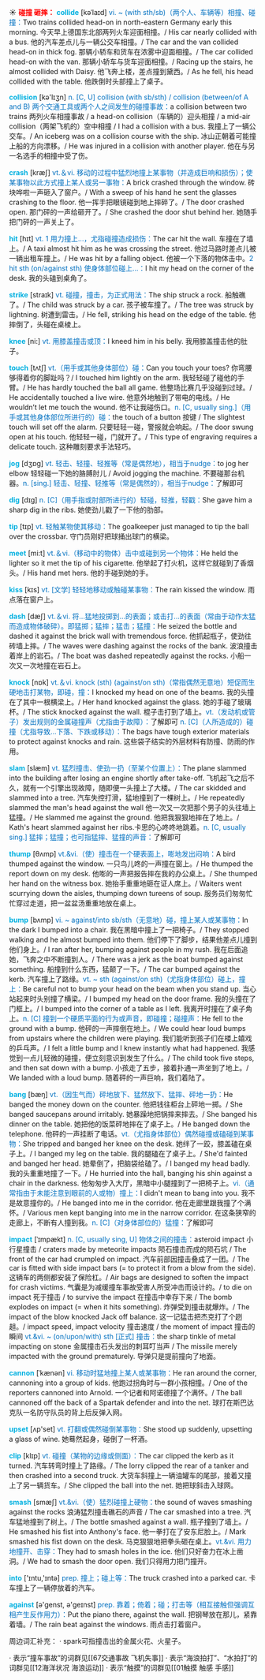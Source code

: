 ☀ <font color="red">**碰撞 砸摔：**</font>
<font color="sky blue">**collide**</font> [kəˈlaɪd]
<font color="#0070c0">vi. ~ (with sth/sb)（两个人、车辆等）相撞、碰撞：</font>Two trains collided head-on in north-eastern Germany early this morning. 今天早上德国东北部两列火车迎面相撞。/ His car nearly collided with a bus. 他的汽车差点儿与一辆公交车相撞。/ The car and the van collided head-on in thick fog. 那辆小轿车和货车在浓雾中迎面相撞。/ The car collided head-on with the van. 那辆小轿车与货车迎面相撞。/ Racing up the stairs, he almost collided with Daisy. 他飞奔上楼，差点撞到黛西。/ As he fell, his head collided with the table. 他跌倒时头部撞上了桌子。

<font color="sky blue">**collision**</font> [kə'lɪӡn] 
<font color="#0070c0">n. [C, U] collision (with sb/sth) / collision (between/of A and B) 两个交通工具或两个人之间发生的碰撞事故：</font>a collision between two trains 两列火车相撞事故 / a head-on collision（车辆的）迎头相撞 / a mid-air collision（两架飞机的）空中相撞 / I had a collision with a bus. 我撞上了一辆公交车。/ An iceberg was on a collision course with the ship. 冰山正朝着可能撞上船的方向漂移。/ He was injured in a collision with another player. 他在与另一名选手的相撞中受了伤。

<font color="sky blue">**crash**</font> [kræʃ] 
<font color="#0070c0">vt.＆vi. 移动的过程中猛烈地撞上某事物（并造成巨响和损伤）；使某事物以此方式撞上某人或另一事物：</font>A brick crashed through the window. 砖块哗啦一声砸入了窗户。/ With a sweep of his hand he sent the glasses crashing to the floor. 他一挥手把眼镜碰到地上摔碎了。/ The door crashed open. 那门砰的一声给砸开了。/ She crashed the door shut behind her. 她随手把门砰的一声关上了。

<font color="sky blue">**hit**</font> [hɪt] 
<font color="#0070c0">vt. 1 用力撞上…，尤指碰撞造成损伤：</font>The car hit the wall. 车撞在了墙上。/ A taxi almost hit him as he was crossing the street. 他过马路时差点儿被一辆出租车撞上。/ He was hit by a falling object. 他被一个下落的物体击中。<font color="#0070c0">2 hit sth (on/against sth) 使身体部位碰上…：</font>I hit my head on the corner of the desk. 我的头磕到桌角了。

<font color="sky blue">**strike**</font> [straɪk] 
<font color="#0070c0">vt. 碰撞，撞击，为正式用法：</font>The ship struck a rock. 船触礁了。/ The child was struck by a car. 孩子被车撞了。/ The tree was struck by lightning. 树遭到雷击。/ He fell, striking his head on the edge of the table. 他摔倒了，头碰在桌棱上。

<font color="sky blue">**knee**</font> [ni:] 
<font color="#0070c0">vt. 用膝盖撞击或顶：</font>I kneed him in his belly. 我用膝盖撞击他的肚子。

<font color="sky blue">**touch**</font> [tʌtʃ] 
<font color="#0070c0">vt.（用手或其他身体部位）碰：</font>Can you touch your toes? 你弯腰够得着你的脚趾吗？/ I touched him lightly on the arm. 我轻轻碰了碰他的手臂。/ He has hardly touched the ball all game. 他整场比赛几乎没碰到过球。/ He accidentally touched a live wire. 他意外地触到了带电的电线。/ He wouldn’t let me touch the wound. 他不让我碰伤口。<font color="#0070c0">n. [C, usually sing.]（用手或其他身体部位所进行的）碰：</font>the touch of a button 按键 / The slightest touch will set off the alarm. 只要轻轻一碰，警报就会响起。/ The door swung open at his touch. 他轻轻一碰，门就开了。/ This type of engraving requires a delicate touch. 这种雕刻要求手法轻巧。

<font color="sky blue">**jog**</font> [dӡɒɡ] 
<font color="#0070c0">vt. 轻击、轻撞、轻推等（常是偶然地），相当于nudge：</font>to jog her elbow 轻轻碰一下她的胳膊肘儿 / Avoid jogging the machine. 不要碰那台机器。<font color="#0070c0">n. [sing.] 轻击、轻撞、轻推等（常是偶然的），相当于nudge：</font>了解即可

<font color="sky blue">**dig**</font> [dɪɡ] 
<font color="#0070c0">n. [C]（用手指或肘部所进行的）轻碰，轻推，轻戳：</font>She gave him a sharp dig in the ribs. 她使劲儿戳了一下他的肋部。

<font color="sky blue">**tip**</font> [tɪp] 
<font color="#0070c0">vt. 轻触某物使其移动：</font>The goalkeeper just managed to tip the ball over the crossbar. 守门员刚好把球捅出球门的横梁。

<font color="sky blue">**meet**</font> [mi:t] 
<font color="#0070c0">vt.＆vi.（移动中的物体）击中或碰到另一个物体：</font>He held the lighter so it met the tip of his cigarette. 他举起了打火机，这样它就碰到了香烟头。/ His hand met hers. 他的手碰到她的手。

<font color="sky blue">**kiss**</font> [kɪs] 
<font color="#0070c0">vt. [文学] 轻轻地移动或触碰某事物：</font>The rain kissed the window. 雨点落在窗户上。

<font color="sky blue">**dash**</font> [dæʃ] 
<font color="#0070c0">vt.＆vi. 将…猛地投掷到…的表面；或击打…的表面（常由于动作太猛而造成物体破碎）。即猛掷；猛摔；猛击；猛撞：</font>He seized the bottle and dashed it against the brick wall with tremendous force. 他抓起瓶子，使劲往砖墙上摔。/ The waves were dashing against the rocks of the bank. 波浪撞击着岸上的岩石。/ The boat was dashed repeatedly against the rocks. 小船一次又一次地撞在岩石上。

<font color="sky blue">**knock**</font> [nɒk] 
<font color="#0070c0">vt.＆vi. knock (sth) (against/on sth)（常指偶然无意地）短促而生硬地击打某物，即碰，撞：</font>I knocked my head on one of the beams. 我的头撞在了其中一根横梁上。/ Her hand knocked against the glass. 她的手碰了玻璃杯。/ The stick knocked against the wall. 棍子击打到了墙上。<font color="#0070c0">vt.（发动机或管子）发出规则的金属碰撞声（尤指由于故障）：</font>了解即可 <font color="#0070c0">n. [C]（人所造成的）碰撞（尤指导致…下落、下跌或移动）：</font>The bags have tough exterior materials to protect against knocks and rain. 这些袋子结实的外层材料有防撞、防雨的作用。
      
<font color="sky blue">**slam**</font> [slæm]
<font color="#0070c0">vt. 猛烈撞击、使劲一扔（至某个位置上）：</font>The plane slammed into the building after losing an engine shortly after take-off. 飞机起飞之后不久，就有一个引擎出现故障，随即便一头撞上了大楼。/ The car skidded and slammed into a tree. 汽车失控打滑，猛地撞到了一棵树上。/ He repeatedly slammed the man's head against the wall 他一次又一次把那个男子的头往墙上猛撞。/ He slammed me against the ground. 他把我狠狠地摔在了地上。/ Kath's heart slammed against her ribs.卡思的心咚咚地跳着。<font color="#0070c0">n. [C, usually sing.] 猛摔；猛撞；也可指猛摔、猛撞的声音：</font>了解即可

<font color="sky blue">**thump**</font> [θʌmp]
<font color="#0070c0">vt.&vi.（使）撞击在一个硬表面上，嘭地发出闷响：</font>A bird thumped against the window. 一只鸟儿咚的一声撞在窗上。/ He thumped the report down on my desk. 他嘭的一声把报告摔在我的办公桌上。/ She thumped her hand on the witness box. 她抬手重重地砸在证人席上。/ Waiters went scurrying down the aisles, thumping down tureens of soup. 服务员们匆匆忙忙穿过走道，把一盆盆汤重重地放在桌上。

<font color="sky blue">**bump**</font> [bʌmp]
<font color="#0070c0">vi. ~ against/into sb/sth（无意地）碰，撞上某人或某事物：</font>In the dark I bumped into a chair. 我在黑暗中撞上了一把椅子。/ They stopped walking and he almost bumped into them. 他们停下了脚步，结果他差点儿撞到他们身上。/ I ran after her, bumping against people in my rush. 我在后面追她，飞奔之中不断撞到人。/ There was a jerk as the boat bumped against something. 船撞到什么东西，猛颠了一下。/ The car bumped against the kerb. 汽车撞上了路缘。<font color="#0070c0">vt. ~ sth (against/on sth)（尤指身体部位）碰上，撞上：</font>Be careful not to bump your head on the beam when you stand up. 当心站起来时头别撞了横梁。/ I bumped my head on the door frame. 我的头撞在了门框上。/ I bumped into the corner of a table as I left. 我离开时撞在了桌子角上。<font color="#0070c0">n. [C] 撞到一个硬质平面的行为或声音，即碰撞；碰撞声：</font>He fell to the ground with a bump. 他砰的一声摔倒在地上。/ We could hear loud bumps from upstairs where the children were playing. 我们能听到孩子们在楼上嬉戏的乒乓声。/ I felt a little bump and I knew instantly what had happened. 我感觉到一点儿轻微的碰撞，便立刻意识到发生了什么。/ The child took five steps, and then sat down with a bump. 小孩走了五步，接着扑通一声坐到了地上。/ We landed with a loud bump. 随着砰的一声巨响，我们着陆了。

<font color="sky blue">**bang**</font> [bæŋ]
<font color="#0070c0">vt.（因生气而）砰地放下、猛然放下、猛摔、砰地一扔：</font>He banged the money down on the counter. 他把钱往柜台上砰地一掷。/ She banged saucepans around irritably. 她暴躁地把锅摔来摔去。/ She banged his dinner on the table. 她把他的饭菜砰地摔在了桌子上。/ He banged down the telephone. 他砰的一声挂断了电话。<font color="#0070c0">vt.（尤指身体部位）偶然碰撞或磕碰到某事物：</font>She tripped and banged her knee on the desk. 她绊了一跤，膝盖磕在桌子上。/ I banged my leg on the table. 我的腿磕在了桌子上。/ She'd fainted and banged her head. 她晕倒了，把脑袋给磕了。/ I banged my head badly. 我的头重重地撞了一下。/ He hurried into the hall, banging his shin against a chair in the darkness. 他匆匆步入大厅，黑暗中小腿撞到了一把椅子上。<font color="#0070c0">vi.（通常指由于未能注意到眼前的人或物）撞上：</font>I didn't mean to bang into you. 我不是故意撞你的。/ He banged into me in the corridor. 他在走廊里跟我撞了个满怀。/ Various men kept banging into me in the narrow corridor. 在这条狭窄的走廊上，不断有人撞到我。<font color="#0070c0">n. [C]（对身体部位的）猛撞：</font>了解即可
             
<font color="sky blue">**impact**</font> [ˈɪmpækt]
<font color="#0070c0">n. [C, usually sing, U] 物体之间的撞击：</font>asteroid impact 小行星撞击 / craters made by meteorite impacts 陨石撞击而成的陨石坑 / The front of the car had crumpled on impact. 汽车前部因撞击叠成了一团。/ The car is fitted with side impact bars (= to protect it from a blow from the side). 这辆车的两侧都安装了保险杠。/ Air bags are designed to soften the impact for crash victims. 气囊是为减缓撞车事故受害人所受冲击而设计的。/ to die on impact 死于撞击 / to survive the impact 在撞击中幸存下来 / The bomb explodes on impact (= when it hits something). 炸弹受到撞击就爆炸。/ The impact of the blow knocked Jack off balance. 这一记猛击把杰克打了个趔趄。/ impact speed, impact velocity 撞击速度 / the moment of impact 撞击的瞬间 <font color="#0070c0">vt.&vi. ~ (on/upon/with) sth [正式] 撞击：</font>the sharp tinkle of metal impacting on stone 金属撞击石头发出的刺耳叮当声 / The missile merely impacted with the ground prematurely. 导弹只是提前撞向了地面。          

<font color="sky blue">**cannon**</font> [ˈkænən]
<font color="#0070c0">vi. 移动时猛地撞上某人或某事物：</font>He ran around the corner, cannoning into a group of kids. 他跑过拐角时与一群小孩相撞。/ One of the reporters cannoned into Arnold. 一个记者和阿诺德撞了个满怀。/ The ball cannoned off the back of a Spartak defender and into the net. 球打在斯巴达克队一名防守队员的背上后反弹入网。

<font color="sky blue">**upset**</font> [ʌp'set] 
<font color="#0070c0">vt. 打翻或偶然碰倒某事物：</font>She stood up suddenly, upsetting a glass of wine. 她蓦然起身，碰倒了一杯酒。
           
<font color="sky blue">**clip**</font> [klɪp]
<font color="#0070c0">vt. 碰撞（某物的边缘或侧面）：</font>The car clipped the kerb as it turned. 汽车转弯时撞上了路缘。/ The lorry clipped the rear of a tanker and then crashed into a second truck. 大货车斜撞上一辆油罐车的尾部，接着又撞上了另一辆货车。/ She clipped the ball into the net. 她把球斜击入球网。
           
<font color="sky blue">**smash**</font> [smæʃ]
<font color="#0070c0">vt.&vi.（使）猛烈碰撞上硬物：</font>the sound of waves smashing against the rocks 浪涛猛烈撞击礁石的声音 / The car smashed into a tree. 汽车猛地撞到了树上。/ The bottle smashed against a wall. 瓶子撞到了墙上。/ He smashed his fist into Anthony's face. 他一拳打在了安东尼脸上。/ Mark smashed his fist down on the desk. 马克狠狠地把拳头砸在桌上。<font color="#0070c0">vt.&vi. 用力地撞开、击穿：</font>They had to smash holes in the ice. 他们只好奋力在冰上凿洞。/ We had to smash the door open. 我们只得用力把门撞开。

<font color="sky blue">**into**</font> ['ɪntu,'ɪntə] 
<font color="#0070c0">prep. 撞上；碰上等：</font>The truck crashed into a parked car. 卡车撞上了一辆停放着的汽车。

<font color="sky blue">**against**</font> [ə'ɡenst, ə'ɡeɪnst] 
<font color="#0070c0">prep. 靠着；倚着；碰；打击等（相互接触但强调互相产生反作用力）：</font>Put the piano there, against the wall. 把钢琴放在那儿，紧靠着墙。/ The rain beat against the windows. 雨点击打着窗户。

周边词汇补充：
· spark可指撞击出的金属火花、火星子。

· 表示“撞车事故”的词群见[[67交通事故 飞机失事]]
· 表示“海浪拍打”、“水拍打”的词群见[[12海洋状况 海浪运动]]
· 表示“触摸”的词群见[[01触摸 触感 手感]]
